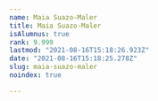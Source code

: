 ```yaml
---
name: Maia Suazo-Maler
title: Maia Suazo-Maler
isAlumnus: true
rank: 9.999
lastmod: "2021-08-16T15:18:26.923Z"
date: "2021-08-16T15:18:25.278Z"
slug: maia-suazo-maler
noindex: true

---
```

